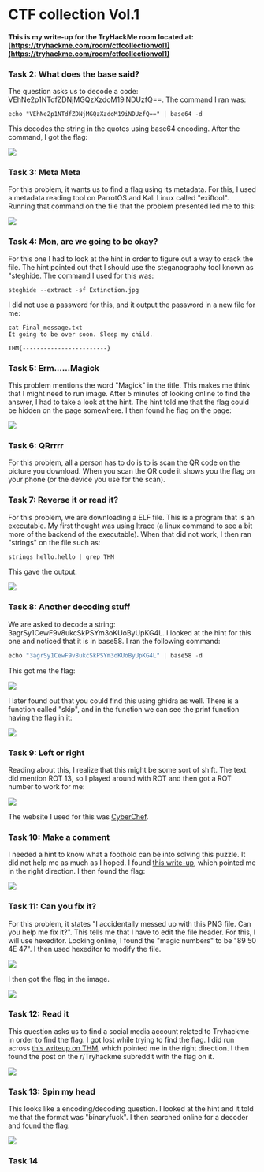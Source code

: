 # CTF collection Vol.1

#### This is my write-up for the TryHackMe room located at: [https://tryhackme.com/room/ctfcollectionvol1](https://tryhackme.com/room/ctfcollectionvol1)

### Task 2: What does the base said?

The question asks us to decode a code: VEhNe2p1NTdfZDNjMGQzXzdoM19iNDUzfQ==. The command I ran was: 

```text
echo "VEhNe2p1NTdfZDNjMGQzXzdoM19iNDUzfQ==" | base64 -d
```

This decodes the string in the quotes using base64 encoding. After the command, I got the flag:

![](../../.gitbook/assets/screenshot-2021-03-10-170140.png)

### Task 3: Meta Meta

For this problem, it wants us to find a flag using its metadata. For this, I used a metadata reading tool on ParrotOS and Kali Linux called "exiftool". Running that command on the file that the problem presented led me to this:

![](../../.gitbook/assets/image%20%2817%29.png)

### Task 4: Mon, are we going to be okay?

For this one I had to look at the hint in order to figure out a way to crack the file. The hint pointed out that I should use the steganography tool known as "steghide. The command I used for this was:

```text
steghide --extract -sf Extinction.jpg
```

 I did not use a password for this, and it output the password in a new file for me:

```text
cat Final_message.txt 
It going to be over soon. Sleep my child.

THM{------------------------}
```

### Task 5: Erm......Magick

This problem mentions the word "Magick" in the title. This makes me think that I might need to run image. After 5 minutes of looking online to find the answer, I had to take a look at the hint. The hint told me that the flag could be hidden on the page somewhere. I then found he flag on the page:

![](../../.gitbook/assets/image%20%2819%29.png)

### Task 6: QRrrrr

For this problem, all a person has to do is to is scan the QR code on the picture you download. When you scan the QR code it shows you the flag on your phone \(or the device you use for the scan\).

### Task 7: Reverse it or read it?

For this problem, we are downloading a ELF file. This is a program that is an executable. My first thought was using ltrace \(a linux command to see a bit more of the backend of the executable\). When that did not work, I then ran "strings" on the file such as:

```c
strings hello.hello | grep THM
```

This gave the output:

![](../../.gitbook/assets/image%20%2821%29.png)

### Task 8: Another decoding stuff

We are asked to decode a string: 3agrSy1CewF9v8ukcSkPSYm3oKUoByUpKG4L. I looked at the hint for this one and noticed that it is in base58. I ran the following command:

```c
echo "3agrSy1CewF9v8ukcSkPSYm3oKUoByUpKG4L" | base58 -d
```

This got me the flag:

![](../../.gitbook/assets/image%20%2820%29.png)

I later found out that you could find this using ghidra as well. There is a function called "skip", and in the function we can see the print function having the flag in it:

![](../../.gitbook/assets/image%20%2829%29.png)

### Task 9: Left or right

Reading about this, I realize that this might be some sort of shift. The text did mention ROT 13, so I played around with ROT and then got a ROT number to work for me:

![](../../.gitbook/assets/image%20%2822%29.png)

The website I used for this was [CyberChef](https://gchq.github.io/CyberChef/). 

### Task 10: Make a comment

I needed a hint to know what a foothold can be into solving this puzzle. It did not help me as much as I hoped. I found [this write-up](https://shafdo.github.io/pages/blog/ctf/ctf_collection_Vol_1/), which pointed me in the right direction. I then found the flag:

![](../../.gitbook/assets/image%20%2818%29.png)

### Task 11: Can you fix it?

For this problem, it states "I accidentally messed up with this PNG file. Can you help me fix it?". This tells me that I have to edit the file header. For this, I will use hexeditor. Looking online, I found the "magic numbers" to be "89 50 4E 47". I then used hexeditor to modify the file. 

![](../../.gitbook/assets/image%20%2826%29.png)

I then got the flag in the image.

![](../../.gitbook/assets/image%20%2824%29.png)

### Task 12: Read it

This question asks us to find a social media account related to Tryhackme in order to find the flag. I got lost while trying to find the flag. I did run across [this writeup on THM](https://shafdo.github.io/pages/blog/ctf/ctf_collection_Vol_1/), which pointed me in the right direction. I then found the post on the r/Tryhackme subreddit with the flag on it.

![](../../.gitbook/assets/image%20%2827%29.png)

### Task 13: Spin my head

This looks like a encoding/decoding question. I looked at the hint and it told me that the format was "binaryfuck". I then searched online for a decoder and found the flag:

![](../../.gitbook/assets/image%20%2823%29.png)

### Task 14



